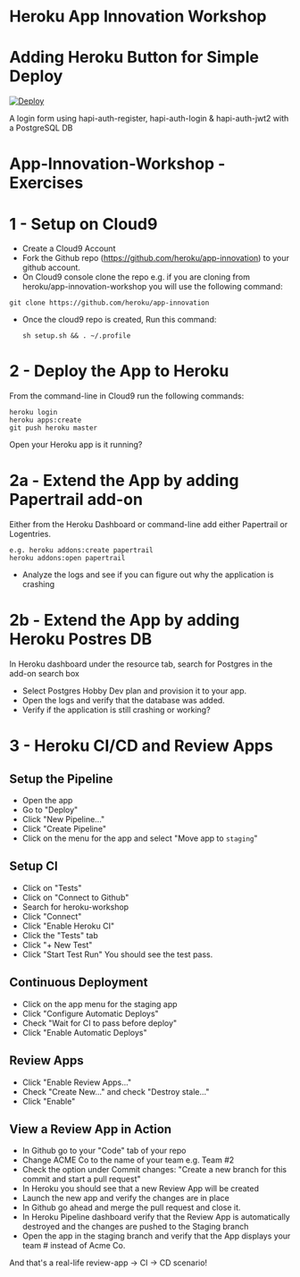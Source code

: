 # Heroku App Innovation Workshop

# Adding Heroku Button for Simple Deploy
<a href="https://heroku.com/deploy">
  <img src="https://www.herokucdn.com/deploy/button.svg" alt="Deploy">
</a>

A login form using hapi-auth-register, hapi-auth-login &amp; hapi-auth-jwt2 with a PostgreSQL DB

# App-Innovation-Workshop - Exercises

# 1 - Setup on Cloud9
- Create a Cloud9 Account
- Fork the Github repo (https://github.com/heroku/app-innovation) to your github account.
- On Cloud9 console clone the repo e.g. if you are cloning from heroku/app-innovation-workshop you will use the following command:
```
git clone https://github.com/heroku/app-innovation
```
- Once the cloud9 repo is created, Run this command:
  ```
  sh setup.sh && . ~/.profile
  ```

  
# 2 - Deploy the App to Heroku
From the command-line in Cloud9 run the following commands:
```
heroku login
heroku apps:create
git push heroku master
```
Open your Heroku app is it running? 

# 2a - Extend the App by adding Papertrail add-on
Either from the Heroku Dashboard or command-line add either Papertrail or Logentries. 
```
e.g. heroku addons:create papertrail
heroku addons:open papertrail
```
- Analyze the logs and see if you can figure out why the application is crashing

# 2b - Extend the App by adding Heroku Postres DB
In Heroku dashboard under the resource tab, search for Postgres in the add-on search box
- Select Postgres Hobby Dev plan and provision it to your app.
- Open the logs and verify that the database was added.
- Verify if the application is still crashing or working?


# 3 - Heroku CI/CD and Review Apps
## Setup the Pipeline
- Open the app
- Go to "Deploy"
- Click "New Pipeline..."
- Click "Create Pipeline"
- Click on the menu for the app and select "Move app to `staging`"

## Setup CI
- Click on "Tests"
- Click on "Connect to Github"
- Search for heroku-workshop
- Click "Connect"
- Click "Enable Heroku CI"
- Click the "Tests" tab
- Click "+ New Test"
- Click "Start Test Run"
You should see the test pass.

## Continuous Deployment
- Click on the app menu for the staging app
- Click "Configure Automatic Deploys"
- Check "Wait for CI to pass before deploy"
- Click "Enable Automatic Deploys"

## Review Apps
- Click "Enable Review Apps..."
- Check "Create New..." and check "Destroy stale..."
- Click "Enable"

## View a Review App in Action
- In Github go to your "Code" tab of your repo
- Change ACME Co to the name of your team e.g. Team #2
- Check the option under Commit changes: "Create a new branch for this commit and start a pull request"
- In Heroku you should see that a new Review App will be created
- Launch the new app and verify the changes are in place
- In Github go ahead and merge the pull request and close it.
- In Heroku Pipeline dashboard verify that the Review App is automatically destroyed and the changes are pushed to the Staging branch
- Open the app in the staging branch and verify that the App displays your team # instead of Acme Co.

And that's a real-life review-app -> CI -> CD scenario!
